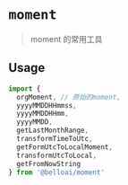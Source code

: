 # `moment`

> moment 的常用工具

## Usage

```js
import {
  orgMoment, // 原始的moment,
  yyyyMMDDHHmmss,
  yyyyMMDDHHmm,
  yyyyMMDD,
  getLastMonthRange,
  transformTimeToUtc,
  getFormUtcToLocalMoment,
  transformUtcToLocal,
  getFromNowString
} from '@belloai/moment'
```
